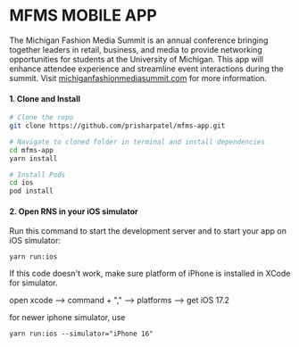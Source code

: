 # MFMS MOBILE APP
The Michigan Fashion Media Summit is an annual conference bringing together leaders in retail, business, and media to provide networking opportunities for students at the University of Michigan. This app will enhance attendee experience and streamline event interactions during the summit. Visit [michiganfashionmediasummit.com](https://www.michiganfashionmediasummit.com) for more information. 

#### 1. Clone and Install

```bash
# Clone the repo
git clone https://github.com/prisharpatel/mfms-app.git

# Navigate to cloned folder in terminal and install dependencies
cd mfms-app
yarn install

# Install Pods
cd ios
pod install
```

#### 2. Open RNS in your iOS simulator

Run this command to start the development server and to start your app on iOS simulator:
```
yarn run:ios
```
If this code doesn't work, make sure platform of iPhone is installed in XCode for simulator. 

open xcode --> command + "," --> platforms --> get iOS 17.2

for newer iphone simulator, use
```
yarn run:ios --simulator="iPhone 16"
```
